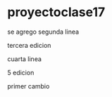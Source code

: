 # proyectoclase17

se agrego segunda linea

tercera edicion

cuarta linea

5 edicion

primer cambio
